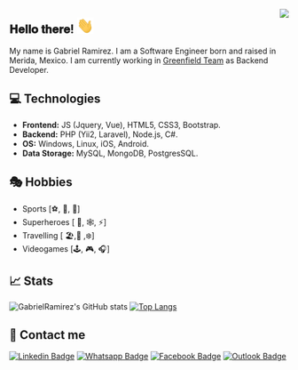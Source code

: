 <img align='right' src='https://media2.giphy.com/media/B4jfJqiIxvU08/giphy.gif'><h2> 𝐇𝐞𝐥𝐥𝐨 𝐭𝐡𝐞𝐫𝐞! <img src="https://raw.githubusercontent.com/ABSphreak/ABSphreak/master/gifs/Hi.gif" width="30px"></h2>

My name is Gabriel Ramirez. I am a Software Engineer born and raised in Merida, Mexico. I am currently working in <a href="https://www.greenfieldteam.net" target="_blank">Greenfield Team</a> as Backend Developer.

## 💻 Technologies
* **Frontend:** JS (Jquery, Vue), HTML5, CSS3, Bootstrap.
* **Backend:** PHP (Yii2, Laravel), Node.js, C#. 
* **OS:** Windows, Linux, iOS, Android. 
* **Data Storage:** MySQL, MongoDB, PostgresSQL. 
 
## 🎭 Hobbies 
* Sports [⚽, 🎾, 🏈]
* Superheroes [ 🦇, 🕸️, ⚡]
* Travelling [ 🏖️,🗽 ,❄️]
* Videogames [🕹️, 🎮, 🎧]

## 📈 Stats
![GabrielRamirez's GitHub stats](https://github-readme-stats.vercel.app/api?username=gabrielrce&show_icons=true&theme=merko)
[![Top Langs](https://github-readme-stats.vercel.app/api/top-langs/?username=gabrielrce&layout=compact)](https://github.com/gabrielrce/github-readme-stats)

## 👤 Contact me
[![Linkedin Badge](https://img.shields.io/badge/-gabrielramirez19-blue?style=flat-square&logo=Linkedin&logoColor=white&link=https://www.linkedin.com/in/gabrielramirez19/)](https://www.linkedin.com/in/gabrielramirez19/) [![Whatsapp Badge](https://img.shields.io/badge/Whatsapp-25D366?style=flat-square&logo=whatsapp&logoColor=white&link=https://wa.me/9992428607)](https://wa.me/9992428607) [![Facebook Badge](https://img.shields.io/badge/-Gabriel&nbsp;Ramirez-blue?style=flat-square&logo=Facebook&logoColor=white&link=https://www.facebook.com/profile.php?id=1815939503)](https://www.facebook.com/profile.php?id=1815939503)
[![Outlook Badge](https://img.shields.io/badge/-gabrielram1912-0078D4?style=flat-square&logo=microsoft-outlook&logoColor=white&link=mailto:gabrielram1912@hotmail.com)](mailto:mailharshkhatri@gmail.com)
